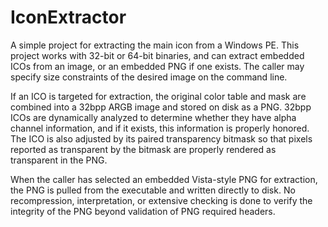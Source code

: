 IconExtractor
=============

A simple project for extracting the main icon from a Windows PE.  This project works with 32-bit or 64-bit binaries, and can extract embedded ICOs from an image, or an embedded PNG if one exists.  The caller may specify size constraints of the desired image on the command line.

If an ICO is targeted for extraction, the original color table and mask are combined into a 32bpp ARGB image and stored on disk as a PNG.  32bpp ICOs are dynamically analyzed to determine whether they have alpha channel information, and if it exists, this information is properly honored.  The ICO is also adjusted by its paired transparency bitmask so that pixels reported as transparent by the bitmask are properly rendered as transparent in the PNG.

When the caller has selected an embedded Vista-style PNG for extraction, the PNG is pulled from the executable and written directly to disk.  No recompression, interpretation, or extensive checking is done to verify the integrity of the PNG beyond validation of PNG required headers.
